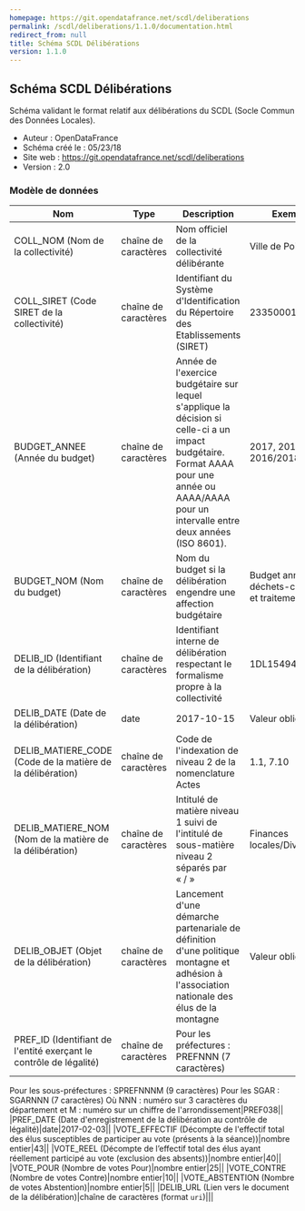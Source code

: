 ```yaml
---
homepage: https://git.opendatafrance.net/scdl/deliberations
permalink: /scdl/deliberations/1.1.0/documentation.html
redirect_from: null
title: Schéma SCDL Délibérations
version: 1.1.0
---
```


## Schéma SCDL Délibérations

Schéma validant le format relatif aux délibérations du SCDL (Socle Commun des Données Locales).

- Auteur : OpenDataFrance
- Schéma créé le : 05/23/18
- Site web : https://git.opendatafrance.net/scdl/deliberations
- Version : 2.0

### Modèle de données

|Nom|Type|Description|Exemple|Propriétés|
|-|-|-|-|-|
|COLL_NOM (Nom de la collectivité)|chaîne de caractères|Nom officiel de la collectivité délibérante|Ville de Poitiers|Valeur obligatoire|
|COLL_SIRET (Code SIRET de la collectivité)|chaîne de caractères|Identifiant du Système d'Identification du Répertoire des Etablissements (SIRET)|23350001600040|Valeur obligatoire, Motif : `^\d{14}$`|
|BUDGET_ANNEE (Année du budget)|chaîne de caractères|Année de l'exercice budgétaire sur lequel s'applique la décision si celle-ci a un impact budgétaire. Format AAAA pour une année ou AAAA/AAAA pour un intervalle entre deux années (ISO 8601).|2017, 2017/2018, 2016/2018|Motif : `^[0-9]{4}(\/[0-9]{4})?$`|
|BUDGET_NOM (Nom du budget)|chaîne de caractères|Nom du budget si la délibération engendre une affection budgétaire|Budget annexe déchets-collecte et traitement||
|DELIB_ID (Identifiant de la délibération)|chaîne de caractères|Identifiant interne de délibération respectant le formalisme propre à la collectivité|1DL15494|Valeur obligatoire|
|DELIB_DATE (Date de la délibération)|date|2017-10-15|Valeur obligatoire|
|DELIB_MATIERE_CODE (Code de la matière de la délibération)|chaîne de caractères|Code de l'indexation de niveau 2 de la nomenclature Actes|1.1, 7.10|Valeur obligatoire, Motif : `^\d\.\d{1,2}$`|
|DELIB_MATIERE_NOM (Nom de la matière de la délibération)|chaîne de caractères|Intitulé de matière niveau 1 suivi de l'intitulé de sous-matière niveau 2 séparés par « / »|Finances locales/Divers|Valeur obligatoire, Motif : `^\w+\\\w+$`|
|DELIB_OBJET (Objet de la délibération)|chaîne de caractères|Lancement d'une démarche partenariale de définition d'une politique montagne et adhésion à l'association nationale des élus de la montagne|Valeur obligatoire|
|PREF_ID (Identifiant de l'entité exerçant le contrôle de légalité)|chaîne de caractères|Pour les préfectures : PREFNNN (7 caractères)
Pour les sous-préfectures : SPREFNNNM (9 caractères)
Pour les SGAR : SGARNNN (7 caractères)
Où NNN : numéro sur 3 caractères du département et M : numéro sur un chiffre de l'arrondissement|PREF038||
|PREF_DATE (Date d'enregistrement de la délibération au contrôle de légalité)|date|2017-02-03||
|VOTE_EFFECTIF (Décompte de l'effectif total des élus susceptibles de participer au vote (présents à la séance))|nombre entier|43||
|VOTE_REEL (Décompte de l’effectif total des élus ayant réellement participé au vote (exclusion des absents))|nombre entier|40||
|VOTE_POUR (Nombre de votes Pour)|nombre entier|25||
|VOTE_CONTRE (Nombre de votes Contre)|nombre entier|10||
|VOTE_ABSTENTION (Nombre de votes Abstention)|nombre entier|5||
|DELIB_URL (Lien vers le document de la délibération)|chaîne de caractères (format `uri`)|||